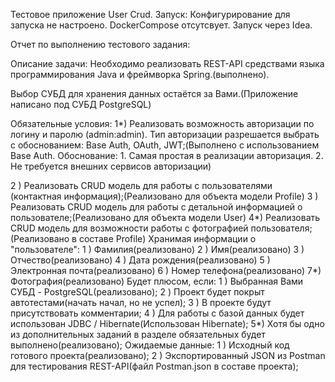 Тестовое приложение User Crud.
Запуск: Конфигурирование для запуска не настроено. DockerCompose отсутсвует. Запуск через Idea. 

Отчет по выполнению тестового задания:

Описание задачи:
Необходимо реализовать REST-API средствами языка программирования Java и фреймворка Spring.(выполнено).

Выбор СУБД для хранения данных остаётся за Вами.(Приложение написано под СУБД PostgreSQL)

Обязательные условия:
1*) Реализовать возможность авторизации по логину и паролю (admin:admin). Тип
авторизации разрешается выбрать с обоснованием: Base Auth, OAuth, JWT;(Выполнено c использованием Base Auth. Обоснование: 1. Самая простая в реализации авторизация. 2. Не требуется внешних сервисов авторизации)

2 ) Реализовать CRUD модель для работы с пользователями (контактная
информация);(Реализовано для объекта модели Profile)
3 ) Реализовать CRUD модель для работы с детальной информацией о
пользователе;(Реализовано для объекта модели User)
4*) Реализовать CRUD модель для возможности работы с фотографией
пользователя;(Реализовано в составе Profile)
Хранимая информации о &quot;пользователе&quot;:
1 ) Фамилия(реализовано)
2 ) Имя(реализовано)
3 ) Отчество(реализовано)
4 ) Дата рождения(реализовано)
5 ) Электронная почта(реализовано)
6 ) Номер телефона(реализовано)
7*) Фотография(реализовано)
Будет плюсом, если:
1 ) Выбранная Вами СУБД - PostgreSQL(реализовано);
2 ) Проект будет покрыт автотестами(начать начал, но не успел);
3 ) В проекте будут присутствовать комментарии;
4 ) Для работы с базой данных будет использован JDBC / Hibernate(Использован Hibernate);
5*) Хотя бы одно из дополнительных заданий в разделе обязательных будет
выполнено(реализовано);
Ожидаемые данные:
1 ) Исходный код готового проекта(реализовано);
2 ) Экспортированный JSON из Postman для тестирования REST-API(файл Postman.json в составе проекта);
